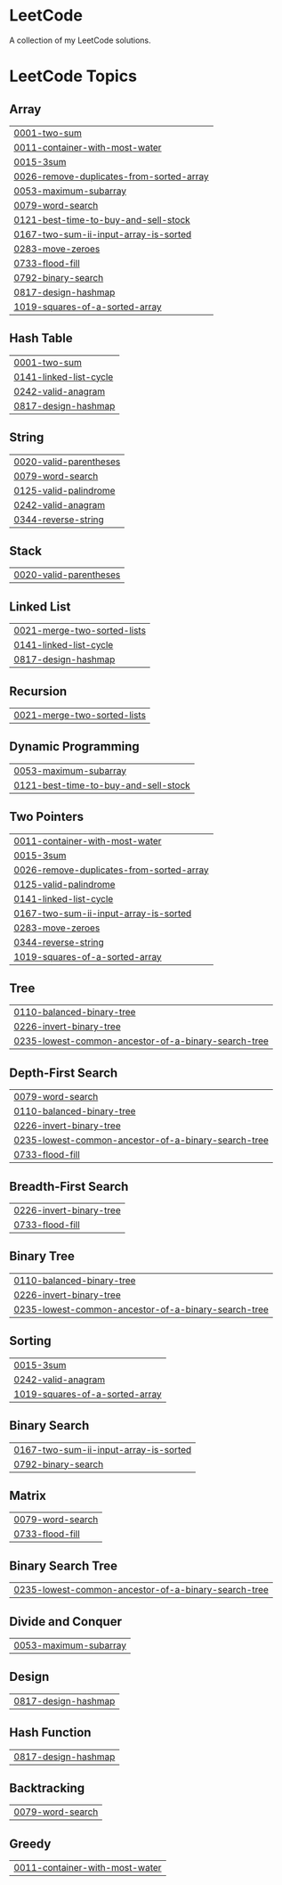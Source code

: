 # LeetCode
A collection of my LeetCode solutions.

<!---LeetCode Topics Start-->
# LeetCode Topics
## Array
|  |
| ------- |
| [0001-two-sum](https://github.com/Asnvir/LeetCode-exercises/tree/master/0001-two-sum) |
| [0011-container-with-most-water](https://github.com/Asnvir/LeetCode-JS/tree/master/0011-container-with-most-water) |
| [0015-3sum](https://github.com/Asnvir/LeetCode/tree/master/0015-3sum) |
| [0026-remove-duplicates-from-sorted-array](https://github.com/Asnvir/LeetCode-JS/tree/master/0026-remove-duplicates-from-sorted-array) |
| [0053-maximum-subarray](https://github.com/Asnvir/LeetCode-exercises/tree/master/0053-maximum-subarray) |
| [0079-word-search](https://github.com/Asnvir/LeetCode/tree/master/0079-word-search) |
| [0121-best-time-to-buy-and-sell-stock](https://github.com/Asnvir/LeetCode-exercises/tree/master/0121-best-time-to-buy-and-sell-stock) |
| [0167-two-sum-ii-input-array-is-sorted](https://github.com/Asnvir/LeetCode/tree/master/0167-two-sum-ii-input-array-is-sorted) |
| [0283-move-zeroes](https://github.com/Asnvir/LeetCode-JS/tree/master/0283-move-zeroes) |
| [0733-flood-fill](https://github.com/Asnvir/LeetCode-exercises/tree/master/0733-flood-fill) |
| [0792-binary-search](https://github.com/Asnvir/LeetCode-exercises/tree/master/0792-binary-search) |
| [0817-design-hashmap](https://github.com/Asnvir/LeetCode/tree/master/0817-design-hashmap) |
| [1019-squares-of-a-sorted-array](https://github.com/Asnvir/LeetCode/tree/master/1019-squares-of-a-sorted-array) |
## Hash Table
|  |
| ------- |
| [0001-two-sum](https://github.com/Asnvir/LeetCode-exercises/tree/master/0001-two-sum) |
| [0141-linked-list-cycle](https://github.com/Asnvir/LeetCode-exercises/tree/master/0141-linked-list-cycle) |
| [0242-valid-anagram](https://github.com/Asnvir/LeetCode-exercises/tree/master/0242-valid-anagram) |
| [0817-design-hashmap](https://github.com/Asnvir/LeetCode/tree/master/0817-design-hashmap) |
## String
|  |
| ------- |
| [0020-valid-parentheses](https://github.com/Asnvir/LeetCode-exercises/tree/master/0020-valid-parentheses) |
| [0079-word-search](https://github.com/Asnvir/LeetCode/tree/master/0079-word-search) |
| [0125-valid-palindrome](https://github.com/Asnvir/LeetCode-exercises/tree/master/0125-valid-palindrome) |
| [0242-valid-anagram](https://github.com/Asnvir/LeetCode-exercises/tree/master/0242-valid-anagram) |
| [0344-reverse-string](https://github.com/Asnvir/LeetCode/tree/master/0344-reverse-string) |
## Stack
|  |
| ------- |
| [0020-valid-parentheses](https://github.com/Asnvir/LeetCode-exercises/tree/master/0020-valid-parentheses) |
## Linked List
|  |
| ------- |
| [0021-merge-two-sorted-lists](https://github.com/Asnvir/LeetCode-exercises/tree/master/0021-merge-two-sorted-lists) |
| [0141-linked-list-cycle](https://github.com/Asnvir/LeetCode-exercises/tree/master/0141-linked-list-cycle) |
| [0817-design-hashmap](https://github.com/Asnvir/LeetCode/tree/master/0817-design-hashmap) |
## Recursion
|  |
| ------- |
| [0021-merge-two-sorted-lists](https://github.com/Asnvir/LeetCode-exercises/tree/master/0021-merge-two-sorted-lists) |
## Dynamic Programming
|  |
| ------- |
| [0053-maximum-subarray](https://github.com/Asnvir/LeetCode-exercises/tree/master/0053-maximum-subarray) |
| [0121-best-time-to-buy-and-sell-stock](https://github.com/Asnvir/LeetCode-exercises/tree/master/0121-best-time-to-buy-and-sell-stock) |
## Two Pointers
|  |
| ------- |
| [0011-container-with-most-water](https://github.com/Asnvir/LeetCode-JS/tree/master/0011-container-with-most-water) |
| [0015-3sum](https://github.com/Asnvir/LeetCode/tree/master/0015-3sum) |
| [0026-remove-duplicates-from-sorted-array](https://github.com/Asnvir/LeetCode-JS/tree/master/0026-remove-duplicates-from-sorted-array) |
| [0125-valid-palindrome](https://github.com/Asnvir/LeetCode-exercises/tree/master/0125-valid-palindrome) |
| [0141-linked-list-cycle](https://github.com/Asnvir/LeetCode-exercises/tree/master/0141-linked-list-cycle) |
| [0167-two-sum-ii-input-array-is-sorted](https://github.com/Asnvir/LeetCode/tree/master/0167-two-sum-ii-input-array-is-sorted) |
| [0283-move-zeroes](https://github.com/Asnvir/LeetCode-JS/tree/master/0283-move-zeroes) |
| [0344-reverse-string](https://github.com/Asnvir/LeetCode/tree/master/0344-reverse-string) |
| [1019-squares-of-a-sorted-array](https://github.com/Asnvir/LeetCode/tree/master/1019-squares-of-a-sorted-array) |
## Tree
|  |
| ------- |
| [0110-balanced-binary-tree](https://github.com/Asnvir/LeetCode-exercises/tree/master/0110-balanced-binary-tree) |
| [0226-invert-binary-tree](https://github.com/Asnvir/LeetCode-exercises/tree/master/0226-invert-binary-tree) |
| [0235-lowest-common-ancestor-of-a-binary-search-tree](https://github.com/Asnvir/LeetCode-exercises/tree/master/0235-lowest-common-ancestor-of-a-binary-search-tree) |
## Depth-First Search
|  |
| ------- |
| [0079-word-search](https://github.com/Asnvir/LeetCode/tree/master/0079-word-search) |
| [0110-balanced-binary-tree](https://github.com/Asnvir/LeetCode-exercises/tree/master/0110-balanced-binary-tree) |
| [0226-invert-binary-tree](https://github.com/Asnvir/LeetCode-exercises/tree/master/0226-invert-binary-tree) |
| [0235-lowest-common-ancestor-of-a-binary-search-tree](https://github.com/Asnvir/LeetCode-exercises/tree/master/0235-lowest-common-ancestor-of-a-binary-search-tree) |
| [0733-flood-fill](https://github.com/Asnvir/LeetCode-exercises/tree/master/0733-flood-fill) |
## Breadth-First Search
|  |
| ------- |
| [0226-invert-binary-tree](https://github.com/Asnvir/LeetCode-exercises/tree/master/0226-invert-binary-tree) |
| [0733-flood-fill](https://github.com/Asnvir/LeetCode-exercises/tree/master/0733-flood-fill) |
## Binary Tree
|  |
| ------- |
| [0110-balanced-binary-tree](https://github.com/Asnvir/LeetCode-exercises/tree/master/0110-balanced-binary-tree) |
| [0226-invert-binary-tree](https://github.com/Asnvir/LeetCode-exercises/tree/master/0226-invert-binary-tree) |
| [0235-lowest-common-ancestor-of-a-binary-search-tree](https://github.com/Asnvir/LeetCode-exercises/tree/master/0235-lowest-common-ancestor-of-a-binary-search-tree) |
## Sorting
|  |
| ------- |
| [0015-3sum](https://github.com/Asnvir/LeetCode/tree/master/0015-3sum) |
| [0242-valid-anagram](https://github.com/Asnvir/LeetCode-exercises/tree/master/0242-valid-anagram) |
| [1019-squares-of-a-sorted-array](https://github.com/Asnvir/LeetCode/tree/master/1019-squares-of-a-sorted-array) |
## Binary Search
|  |
| ------- |
| [0167-two-sum-ii-input-array-is-sorted](https://github.com/Asnvir/LeetCode/tree/master/0167-two-sum-ii-input-array-is-sorted) |
| [0792-binary-search](https://github.com/Asnvir/LeetCode-exercises/tree/master/0792-binary-search) |
## Matrix
|  |
| ------- |
| [0079-word-search](https://github.com/Asnvir/LeetCode/tree/master/0079-word-search) |
| [0733-flood-fill](https://github.com/Asnvir/LeetCode-exercises/tree/master/0733-flood-fill) |
## Binary Search Tree
|  |
| ------- |
| [0235-lowest-common-ancestor-of-a-binary-search-tree](https://github.com/Asnvir/LeetCode-exercises/tree/master/0235-lowest-common-ancestor-of-a-binary-search-tree) |
## Divide and Conquer
|  |
| ------- |
| [0053-maximum-subarray](https://github.com/Asnvir/LeetCode-exercises/tree/master/0053-maximum-subarray) |
## Design
|  |
| ------- |
| [0817-design-hashmap](https://github.com/Asnvir/LeetCode/tree/master/0817-design-hashmap) |
## Hash Function
|  |
| ------- |
| [0817-design-hashmap](https://github.com/Asnvir/LeetCode/tree/master/0817-design-hashmap) |
## Backtracking
|  |
| ------- |
| [0079-word-search](https://github.com/Asnvir/LeetCode/tree/master/0079-word-search) |
## Greedy
|  |
| ------- |
| [0011-container-with-most-water](https://github.com/Asnvir/LeetCode-JS/tree/master/0011-container-with-most-water) |
<!---LeetCode Topics End-->